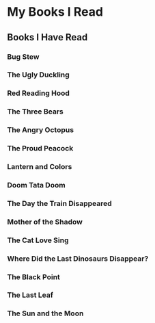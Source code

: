 # My Books I Read

## Books I Have Read

### Bug Stew
### The Ugly Duckling
### Red Reading Hood
### The Three Bears
### The Angry Octopus
### The Proud Peacock
### Lantern and Colors
### Doom Tata Doom
### The Day the Train Disappeared
### Mother of the Shadow
### The Cat Love Sing
### Where Did the Last Dinosaurs Disappear?
### The Black Point
### The Last Leaf
### The Sun and the Moon
